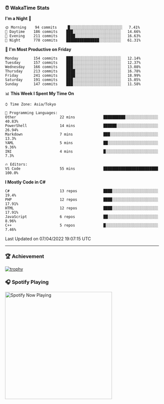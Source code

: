 ### ⏰ WakaTime Stats


<!--START_SECTION:waka-->
**I'm a Night 🦉** 

```text
🌞 Morning    94 commits     █░░░░░░░░░░░░░░░░░░░░░░░░   7.41% 
🌆 Daytime    186 commits    ███░░░░░░░░░░░░░░░░░░░░░░   14.66% 
🌃 Evening    211 commits    ████░░░░░░░░░░░░░░░░░░░░░   16.63% 
🌙 Night      778 commits    ███████████████░░░░░░░░░░   61.31%

```
📅 **I'm Most Productive on Friday** 

```text
Monday       154 commits    ███░░░░░░░░░░░░░░░░░░░░░░   12.14% 
Tuesday      157 commits    ███░░░░░░░░░░░░░░░░░░░░░░   12.37% 
Wednesday    166 commits    ███░░░░░░░░░░░░░░░░░░░░░░   13.08% 
Thursday     213 commits    ████░░░░░░░░░░░░░░░░░░░░░   16.78% 
Friday       241 commits    ████░░░░░░░░░░░░░░░░░░░░░   18.99% 
Saturday     191 commits    ███░░░░░░░░░░░░░░░░░░░░░░   15.05% 
Sunday       147 commits    ███░░░░░░░░░░░░░░░░░░░░░░   11.58%

```


📊 **This Week I Spent My Time On** 

```text
⌚︎ Time Zone: Asia/Tokyo

💬 Programming Languages: 
Other                    22 mins             ██████████░░░░░░░░░░░░░░░   40.83% 
PowerShell               14 mins             ██████░░░░░░░░░░░░░░░░░░░   26.94% 
Markdown                 7 mins              ███░░░░░░░░░░░░░░░░░░░░░░   13.3% 
YAML                     5 mins              ██░░░░░░░░░░░░░░░░░░░░░░░   9.36% 
INI                      4 mins              █░░░░░░░░░░░░░░░░░░░░░░░░   7.3%

🔥 Editors: 
VS Code                  55 mins             █████████████████████████   100.0%

```

**I Mostly Code in C#** 

```text
C#                       13 repos            ████░░░░░░░░░░░░░░░░░░░░░   19.4% 
PHP                      12 repos            ████░░░░░░░░░░░░░░░░░░░░░   17.91% 
HTML                     12 repos            ████░░░░░░░░░░░░░░░░░░░░░   17.91% 
JavaScript               6 repos             ██░░░░░░░░░░░░░░░░░░░░░░░   8.96% 
C++                      5 repos             █░░░░░░░░░░░░░░░░░░░░░░░░   7.46%

```



 Last Updated on 07/04/2022 19:07:15 UTC
<!--END_SECTION:waka-->

---

### 🏆 Achievement

[![trophy](https://github-profile-trophy.vercel.app/?username=Slime-hatena&theme=flat&no-bg=true&no-frame=true&column=8)](https://github.com/ryo-ma/github-profile-trophy)

### 🎧 Spotify Playing

[<img src="https://spotify-now-playing-slime-hatena.vercel.app/api/spotify-playing" alt="Spotify Now Playing" width="350" />](https://open.spotify.com/user/slime_hatena)

<!--
**Slime-hatena/Slime-hatena** is a ✨ _special_ ✨ repository because its `README.md` (this file) appears on your GitHub profile.

Here are some ideas to get you started:

- 🔭 I’m currently working on ...
- 🌱 I’m currently learning ...
- 👯 I’m looking to collaborate on ...
- 🤔 I’m looking for help with ...
- 💬 Ask me about ...
- 📫 How to reach me: ...
- 😄 Pronouns: ...
- ⚡ Fun fact: ...
-->
